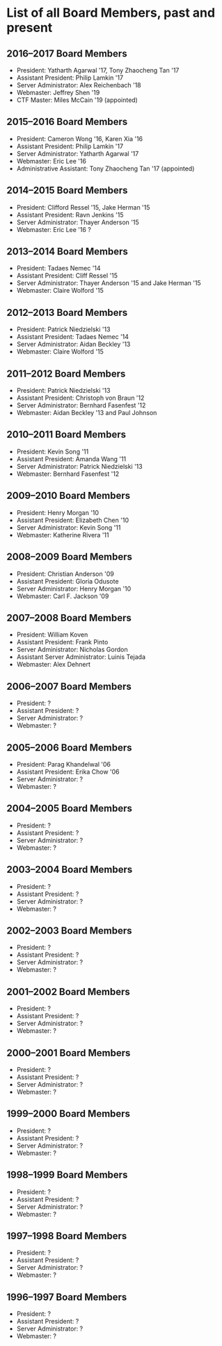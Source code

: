 # List of all Board Members, past and present

## 2016–2017 Board Members
* President: Yatharth Agarwal '17, Tony Zhaocheng Tan '17
* Assistant President: Philip Lamkin '17
* Server Administrator: Alex Reichenbach '18
* Webmaster: Jeffrey Shen '19
* CTF Master: Miles McCain '19 (appointed)

## 2015–2016 Board Members
* President: Cameron Wong '16, Karen Xia '16
* Assistant President: Philip Lamkin '17
* Server Administrator: Yatharth Agarwal '17
* Webmaster: Eric Lee '16
* Administrative Assistant: Tony Zhaocheng Tan '17 (appointed)

## 2014–2015 Board Members
* President: Clifford Ressel '15, Jake Herman '15
* Assistant President: Ravn Jenkins '15
* Server Administrator: Thayer Anderson '15
* Webmaster: Eric Lee '16 ?

## 2013–2014 Board Members
* President: Tadaes Nemec '14
* Assistant President: Cliff Ressel '15
* Server Administrator: Thayer Anderson '15 and Jake Herman '15
* Webmaster: Claire Wolford '15

## 2012–2013 Board Members
* President: Patrick Niedzielski '13
* Assistant President: Tadaes Nemec '14
* Server Administrator: Aidan Beckley '13
* Webmaster: Claire Wolford '15

## 2011–2012 Board Members
* President: Patrick Niedzielski '13
* Assistant President: Christoph von Braun '12
* Server Administrator: Bernhard Fasenfest '12
* Webmaster: Aidan Beckley '13 and Paul Johnson

## 2010–2011 Board Members
* President: Kevin Song '11
* Assistant President: Amanda Wang '11
* Server Administrator: Patrick Niedzielski '13
* Webmaster: Bernhard Fasenfest '12

## 2009–2010 Board Members
* President: Henry Morgan '10
* Assistant President: Elizabeth Chen '10
* Server Administrator: Kevin Song '11
* Webmaster: Katherine Rivera '11

## 2008–2009 Board Members
* President: Christian Anderson '09
* Assistant President: Gloria Odusote
* Server Administrator: Henry Morgan '10
* Webmaster: Carl F. Jackson '09

## 2007–2008 Board Members
* President: William Koven
* Assistant President: Frank Pinto
* Server Administrator: Nicholas Gordon
* Assistant Server Administrator: Luinis Tejada
* Webmaster: Alex Dehnert

## 2006–2007 Board Members
* President: ?
* Assistant President: ?
* Server Administrator: ?
* Webmaster: ?

## 2005–2006 Board Members
* President: Parag Khandelwal '06
* Assistant President: Erika Chow '06
* Server Administrator: ?
* Webmaster: ?

## 2004–2005 Board Members
* President: ?
* Assistant President: ?
* Server Administrator: ?
* Webmaster: ?

## 2003–2004 Board Members
* President: ?
* Assistant President: ?
* Server Administrator: ?
* Webmaster: ?

## 2002–2003 Board Members
* President: ?
* Assistant President: ?
* Server Administrator: ?
* Webmaster: ?

## 2001–2002 Board Members
* President: ?
* Assistant President: ?
* Server Administrator: ?
* Webmaster: ?

## 2000–2001 Board Members
* President: ?
* Assistant President: ?
* Server Administrator: ?
* Webmaster: ?

## 1999–2000 Board Members
* President: ?
* Assistant President: ?
* Server Administrator: ?
* Webmaster: ?

## 1998–1999 Board Members
* President: ?
* Assistant President: ?
* Server Administrator: ?
* Webmaster: ?

## 1997–1998 Board Members
* President: ?
* Assistant President: ?
* Server Administrator: ?
* Webmaster: ?

## 1996–1997 Board Members
* President: ?
* Assistant President: ?
* Server Administrator: ?
* Webmaster: ?
